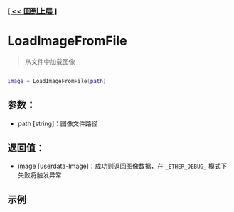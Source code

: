 ### [[ << 回到上层 ]](index.md)

# LoadImageFromFile

> 从文件中加载图像

```lua

image = LoadImageFromFile(path)

```

## 参数：

+ path [string]：图像文件路径

## 返回值：

+ image [userdata-Image]：成功则返回图像数据，在 `_ETHER_DEBUG_` 模式下失败将触发异常

## 示例

```lua

```